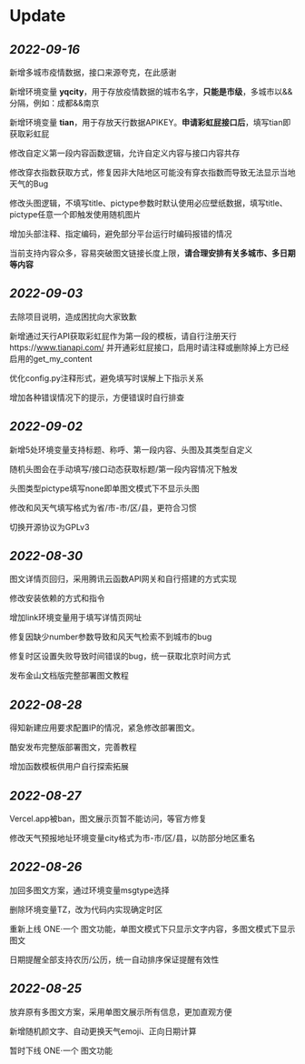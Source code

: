 # Update

## *2022-09-16*

新增多城市疫情数据，接口来源夸克，在此感谢

新增环境变量 **yqcity**，用于存放疫情数据的城市名字，**只能是市级**，多城市以&&分隔，例如：成都&&南京

新增环境变量 **tian**，用于存放天行数据APIKEY。**申请彩虹屁接口后**，填写tian即获取彩虹屁

修改自定义第一段内容函数逻辑，允许自定义内容与接口内容共存

修改穿衣指数获取方式，修复因非大陆地区可能没有穿衣指数而导致无法显示当地天气的Bug

修改头图逻辑，不填写title、pictype参数时默认使用必应壁纸数据，填写title、pictype任意一个即触发使用随机图片

增加头部注释、指定编码，避免部分平台运行时编码报错的情况

当前支持内容众多，容易突破图文链接长度上限，**请合理安排有关多城市、多日期等内容**

## *2022-09-03*

去除项目说明，造成困扰向大家致歉

新增通过天行API获取彩虹屁作为第一段的模板，请自行注册天行https://www.tianapi.com/ 并开通彩虹屁接口，启用时请注释或删除掉上方已经启用的get_my_content

优化config.py注释形式，避免填写时误解上下指示关系

增加各种错误情况下的提示，方便错误时自行排查

## *2022-09-02*

新增5处环境变量支持标题、称呼、第一段内容、头图及其类型自定义

随机头图会在手动填写/接口动态获取标题/第一段内容情况下触发

头图类型pictype填写none即单图文模式下不显示头图

修改和风天气填写格式为省/市-市/区/县，更符合习惯

切换开源协议为GPLv3

## *2022-08-30*

图文详情页回归，采用腾讯云函数API网关和自行搭建的方式实现

修改安装依赖的方式和指令

增加link环境变量用于填写详情页网址

修复因缺少number参数导致和风天气检索不到城市的bug

修复时区设置失败导致时间错误的bug，统一获取北京时间方式

发布金山文档版完整部署图文教程

## *2022-08-28*

得知新建应用要求配置IP的情况，紧急修改部署图文。

酷安发布完整版部署图文，完善教程

增加函数模板供用户自行探索拓展

## *2022-08-27*

Vercel.app被ban，图文展示页暂不能访问，等官方修复

修改天气预报地址环境变量city格式为市-市/区/县，以防部分地区重名

## *2022-08-26*

加回多图文方案，通过环境变量msgtype选择

删除环境变量TZ，改为代码内实现确定时区

重新上线 ONE·一个 图文功能，单图文模式下只显示文字内容，多图文模式下显示图文

日期提醒全部支持农历/公历，统一自动排序保证提醒有效性

## *2022-08-25* 

放弃原有多图文方案，采用单图文展示所有信息，更加直观方便

新增随机颜文字、自动更换天气emoji、正向日期计算

暂时下线 ONE·一个 图文功能